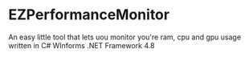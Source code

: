 # EZPerformanceMonitor
An easy little tool that lets uou monitor you're ram, cpu and gpu usage written in C# WInforms .NET Framework 4.8
